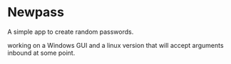 # Newpass
A simple app to create random passwords.

working on a Windows GUI and a linux version that will accept arguments inbound at some point.
